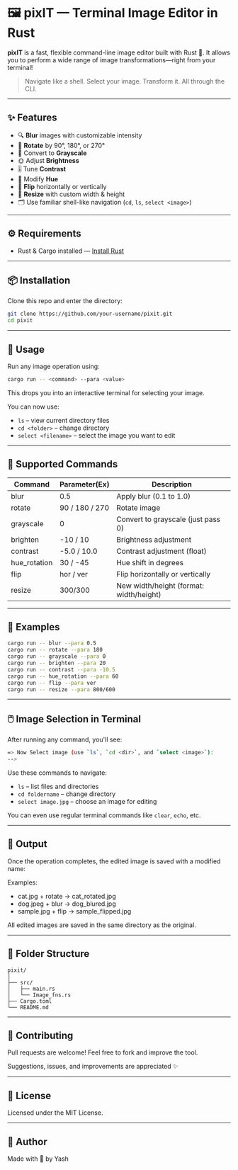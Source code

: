 # 🖼️ pixIT — Terminal Image Editor in Rust

**pixIT** is a fast, flexible command-line image editor built with Rust 🦀. It allows you to perform a wide range of image transformations—right from your terminal!

> Navigate like a shell. Select your image. Transform it. All through the CLI.

---

## ✨ Features

- 🔍 **Blur** images with customizable intensity
- 🔁 **Rotate** by 90°, 180°, or 270°
- 🖤 Convert to **Grayscale**
- 🌞 Adjust **Brightness**
- 🎚️ Tune **Contrast**
- 🌈 Modify **Hue**
- 🔄 **Flip** horizontally or vertically
- 📏 **Resize** with custom width & height
- 🗂️ Use familiar shell-like navigation (`cd`, `ls`, `select <image>`)

---

## ⚙️ Requirements

- Rust & Cargo installed — [Install Rust](https://www.rust-lang.org/tools/install)

---

## 📦 Installation

Clone this repo and enter the directory:

```bash
git clone https://github.com/your-username/pixit.git
cd pixit
```

---

## 🚀 Usage

Run any image operation using:

```bash
cargo run -- <command> --para <value>
```

This drops you into an interactive terminal for selecting your image.

You can now use:

- `ls` – view current directory files
- `cd <folder>` – change directory
- `select <filename>` – select the image you want to edit

---

## 🔧 Supported Commands

| Command | Parameter(Ex) | Description |
|---------|-----------|---------|
| blur | 0.5 | Apply blur (0.1 to 1.0) |
| rotate | 90 / 180 / 270 | Rotate image |
| grayscale | 0 | Convert to grayscale (just pass 0) |
| brighten | -10 / 10 | Brightness adjustment |
| contrast | -5.0 / 10.0 | Contrast adjustment (float) |
| hue_rotation | 30 / -45 | Hue shift in degrees |
| flip | hor / ver | Flip horizontally or vertically |
| resize | 300/300 | New width/height (format: width/height) |

---

## 🧪 Examples

```bash
cargo run -- blur --para 0.5
cargo run -- rotate --para 180
cargo run -- grayscale --para 0
cargo run -- brighten --para 20
cargo run -- contrast --para -10.5
cargo run -- hue_rotation --para 60
cargo run -- flip --para ver
cargo run -- resize --para 800/600
```

---

## 🖱️ Image Selection in Terminal

After running any command, you'll see:

```bash
=> Now Select image (use `ls`, `cd <dir>`, and `select <image>`):
--> 
```

Use these commands to navigate:

- `ls` – list files and directories
- `cd foldername` – change directory
- `select image.jpg` – choose an image for editing

You can even use regular terminal commands like `clear`, `echo`, etc.

---

## 💾 Output

Once the operation completes, the edited image is saved with a modified name:

Examples:
- cat.jpg + rotate → cat_rotated.jpg
- dog.jpeg + blur → dog_blured.jpg
- sample.jpg + flip → sample_flipped.jpg

All edited images are saved in the same directory as the original.

---

## 📂 Folder Structure

```
pixit/
│
├── src/
│   ├── main.rs
│   └── Image_fns.rs
├── Cargo.toml
└── README.md
```

---

## 🤝 Contributing

Pull requests are welcome! Feel free to fork and improve the tool.

Suggestions, issues, and improvements are appreciated ✨

---

## 📄 License

Licensed under the MIT License.

---

## 👤 Author

Made with 💙 by Yash
